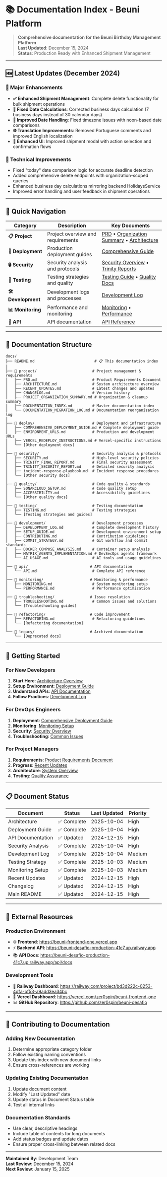 # 📚 Documentation Index - Beuni Platform

> **Comprehensive documentation for the Beuni Birthday Management Platform**  
> **Last Updated**: December 15, 2024  
> **Status**: Production Ready with Enhanced Shipment Management

---

## 🆕 Latest Updates (December 2024)

### 🎯 Major Enhancements
- **✅ Enhanced Shipment Management**: Complete delete functionality for bulk shipment operations
- **📅 Fixed Date Calculations**: Corrected business days calculation (7 business days instead of 30 calendar days)
- **🔧 Improved Date Handling**: Fixed timezone issues with noon-based date comparisons
- **🌐 Translation Improvements**: Removed Portuguese comments and improved English localization
- **🎨 Enhanced UI**: Improved shipment modal with action selection and confirmation flows

### 🔧 Technical Improvements
- Fixed "today" date comparison logic for accurate deadline detection
- Added comprehensive delete endpoints with organization-scoped queries  
- Enhanced business day calculations mirroring backend HolidaysService
- Improved error handling and user feedback in shipment operations

---

## 🎯 Quick Navigation

| Category | Description | Key Documents |
|----------|-------------|---------------|
| **📋 Project** | Project overview and requirements | [PRD](./project/PRD.md) • [Organization Summary](./project/PROJECT_ORGANIZATION_SUMMARY.md) • [Architecture](./project/ARCHITECTURE.md) |
| **🚀 Deployment** | Production deployment guides | [Comprehensive Guide](./deploy/COMPREHENSIVE_DEPLOYMENT_GUIDE.md) |
| **🔒 Security** | Security analysis and protocols | [Security Overview](./security/SECURITY.md) • [Trinity Reports](./security/) |
| **🧪 Testing** | Testing strategies and quality | [Testing Guide](./testing/TESTING.md) • [Quality Docs](./quality/) |
| **🛠️ Development** | Development logs and processes | [Development Log](./development/DEVELOPMENT_LOG.md) |
| **📊 Monitoring** | Performance and monitoring | [Monitoring](./monitoring/MONITORING.md) • [Performance](./monitoring/PERFORMANCE.md) |
| **🔧 API** | API documentation | [API Reference](./api/API.md) |

---

## 📁 Documentation Structure

```
docs/
├── README.md                           # 📋 This documentation index
│
├── 📁 project/                         # Project management & requirements
│   ├── PRD.md                         # Product Requirements Document
│   ├── ARCHITECTURE.md                # System architecture overview
│   ├── RECENT_UPDATES.md              # Latest changes and updates
│   ├── CHANGELOG.md                   # Version history
│   ├── PROJECT_ORGANIZATION_SUMMARY.md # Organization & cleanup summary
│   ├── DOCUMENTATION_INDEX.md         # Master documentation index
│   └── DOCUMENTATION_MIGRATION_LOG.md # Documentation reorganization log
│
├── 📁 deploy/                          # Deployment and infrastructure
│   ├── COMPREHENSIVE_DEPLOYMENT_GUIDE.md # Complete deployment guide
│   ├── ENVIRONMENT_URLS.md            # Production and development URLs
│   ├── VERCEL_REDEPLOY_INSTRUCTIONS.md # Vercel-specific instructions
│   └── [Other deployment docs]
│
├── 📁 security/                        # Security analysis & protocols
│   ├── SECURITY.md                    # High-level security policies
│   ├── TRINITY_FINAL_REPORT.md        # Final security assessment
│   ├── TRINITY_SECURITY_REPORT.md     # Detailed security analysis
│   ├── incident-response-playbook.md  # Incident response procedures
│   └── [Other security docs]
│
├── 📁 quality/                         # Code quality & standards
│   ├── SONARCLOUD_SETUP.md            # Code quality setup
│   ├── ACCESSIBILITY.md               # Accessibility guidelines
│   └── [Other quality docs]
│
├── 📁 testing/                         # Testing documentation
│   ├── TESTING.md                     # Testing strategies
│   └── [Testing strategies and guides]
│
├── 📁 development/                     # Development processes
│   ├── DEVELOPMENT_LOG.md             # Complete development history
│   ├── SETUP_GUIDE.md                 # Development environment setup
│   ├── CONTRIBUTING.md                # Contribution guidelines
│   ├── COMMIT_STRATEGY.md             # Git workflow and commit standards
│   ├── DOCKER_COMPOSE_ANALYSIS.md     # Container setup analysis
│   ├── MATRIX_AGENTS_IMPLEMENTATION.md # DevSecOps agents framework
│   └── AI_USAGE.md                    # AI tools and usage guidelines
│
├── 📁 api/                            # API documentation
│   └── API.md                         # Complete API reference
│
├── 📁 monitoring/                     # Monitoring & performance
│   ├── MONITORING.md                  # System monitoring setup
│   └── PERFORMANCE.md                 # Performance optimization
│
├── 📁 troubleshooting/                # Issue resolution
│   ├── TROUBLESHOOTING.md             # Common issues and solutions
│   └── [Troubleshooting guides]
│
├── 📁 refactoring/                    # Code improvement
│   ├── REFACTORING.md                 # Refactoring guidelines
│   └── [Refactoring documentation]
│
└── 📁 legacy/                         # Archived documentation
    └── [Deprecated docs]
```

---

## 🚀 Getting Started

### For New Developers
1. **Start Here**: [Architecture Overview](./ARCHITECTURE.md)
2. **Setup Environment**: [Deployment Guide](./deploy/COMPREHENSIVE_DEPLOYMENT_GUIDE.md)
3. **Understand APIs**: [API Documentation](./api/API.md)
4. **Follow Practices**: [Development Log](./development/DEVELOPMENT_LOG.md)

### For DevOps Engineers
1. **Deployment**: [Comprehensive Deployment Guide](./deploy/COMPREHENSIVE_DEPLOYMENT_GUIDE.md)
2. **Monitoring**: [Monitoring Setup](./monitoring/MONITORING.md)
3. **Security**: [Security Overview](./SECURITY.md)
4. **Troubleshooting**: [Common Issues](./TROUBLESHOOTING.md)

### For Project Managers
1. **Requirements**: [Product Requirements Document](./project/PRD.md)
2. **Progress**: [Recent Updates](./RECENT_UPDATES.md)
3. **Architecture**: [System Overview](./ARCHITECTURE.md)
4. **Testing**: [Quality Assurance](./TESTING.md)

---

## 📋 Document Status

| Document | Status | Last Updated | Priority |
|----------|--------|-------------|----------|
| Architecture | ✅ Complete | 2025-10-04 | High |
| Deployment Guide | ✅ Complete | 2025-10-04 | High |
| API Documentation | ✅ Updated | 2024-12-15 | High |
| Security Analysis | ✅ Complete | 2025-10-04 | High |
| Development Log | ✅ Complete | 2025-10-04 | Medium |
| Testing Strategy | ✅ Complete | 2025-10-03 | Medium |
| Monitoring Setup | ✅ Complete | 2025-10-03 | Medium |
| Recent Updates | ✅ Updated | 2024-12-15 | High |
| Changelog | ✅ Updated | 2024-12-15 | High |
| Main README | ✅ Updated | 2024-12-15 | High |

---

## 🔗 External Resources

### Production Environment
- 🌐 **Frontend**: https://beuni-frontend-one.vercel.app
- ⚡ **Backend API**: https://beuni-desafio-production-41c7.up.railway.app
- 📚 **API Docs**: https://beuni-desafio-production-41c7.up.railway.app/api/docs

### Development Tools
- 🚂 **Railway Dashboard**: https://railway.com/project/bd3d222c-0253-4dfa-bf53-a9add3ea34bc
- 🔺 **Vercel Dashboard**: https://vercel.com/zer0spin/beuni-frontend-one
- 📊 **GitHub Repository**: https://github.com/zer0spin/beuni-desafio

---

## 📝 Contributing to Documentation

### Adding New Documentation
1. Determine appropriate category folder
2. Follow existing naming conventions
3. Update this index with new document links
4. Ensure cross-references are working

### Updating Existing Documentation
1. Update document content
2. Modify "Last Updated" date
3. Update status in Document Status table
4. Test all internal links

### Documentation Standards
- Use clear, descriptive headings
- Include table of contents for long documents
- Add status badges and update dates
- Ensure proper cross-linking between related docs

---

**Maintained By**: Development Team  
**Last Review**: December 15, 2024  
**Next Review**: January 15, 2025